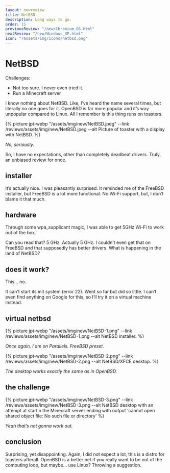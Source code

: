 ```yaml
---
layout: newreview
title: NetBSD
description: Long ways to go.
order: 15
previousReview: "/new/Chromium_OS.html"
nextReview: "/new/Windows_XP.html"
icon: "/assets/img/icons/netbsd.png"
---
```


# NetBSD

Challenges:

- Not too sure. I never even tried it.
- Run a Minecraft server

I know nothing about NetBSD. Like, I’ve heard the name several times, but literally no one goes for it. OpenBSD is far more popular and it’s way unpopular compared to Linux. All I remember is this thing runs on toasters.

{% picture jpt-webp "/assets/img/new/NetBSD.jpeg" --link /reviews/assets/img/new/NetBSD.jpeg --alt Picture of toaster with a display with NetBSD. %}

_No, seriously._

So, I have no expectations, other than completely deadbeat drivers. Truly, an unbiased review for once.

## installer

It’s actually nice. I was pleasantly surprised. It reminded me of the FreeBSD installer, but FreeBSD is a lot more functional. No Wi-Fi support, but, I don’t blame it that much.

## hardware

Through some wpa_supplicant magic, I was able to get 5GHz Wi-Fi to work out of the box.

Can you read that? 5 GHz. Actually 5 GHz. I couldn’t even get that on FreeBSD and that supposedly has better drivers. What is happening in the land of NetBSD?

## does it work?

This... no.

It can’t start its init system (error 22).
Went so far but did so little.
I can’t even find anything on Google for this, so I’ll try it on a virtual machine instead.

## virtual netbsd

{% picture jpt-webp "/assets/img/new/NetBSD-1.png" --link /reviews/assets/img/new/NetBSD-1.png --alt NetBSD installer. %}

_Once again, I am on Parallels. FreeBSD preset._

{% picture jpt-webp "/assets/img/new/NetBSD-2.png" --link /reviews/assets/img/new/NetBSD-2.png --alt NetBSD/XFCE desktop. %}

_The desktop works exactly the same as in OpenBSD._

## the challenge

{% picture jpt-webp "/assets/img/new/NetBSD-3.png" --link /reviews/assets/img/new/NetBSD-3.png --alt NetBSD desktop with an attempt at startin the Minecraft server ending with output 'cannot open shared object file: No such file or directory' %}

_Yeah that’s not gonna work out._

## conclusion

Surprising, yet disappointing. Again, I did not expect a lot, this is a distro for toasters afterall. OpenBSD is a better bet if you really want to be out of the computing loop, but maybe... use Linux? Throwing a suggestion.
